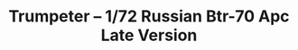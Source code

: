 ---
layout: product
title: "Trumpeter – 1/72 Russian Btr-70 Apc Late Version"
price: "2000" 
desc: "N/A"
img_path: "/assets/img/TRU07138.jpg"
brand: "N/A"
available: false
special_offer: false
new: false
soon: false
cat: "010000"
subcat: "013400"
subsubcat: "0N/A"
sifra: "TRU07138"
popular: false
---